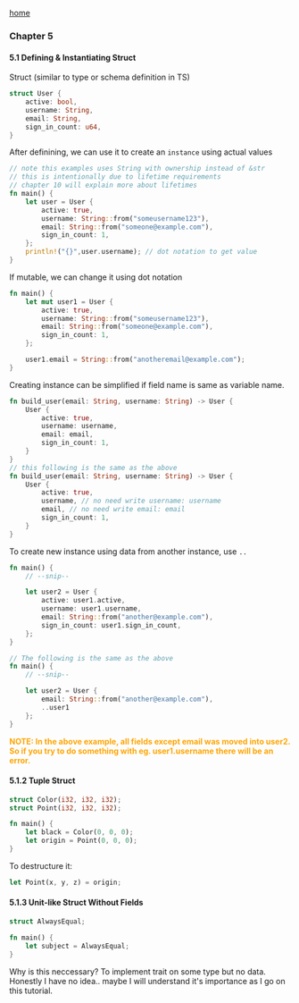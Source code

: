 [home](../README.md)
### Chapter 5
#### 5.1 Defining & Instantiating Struct
Struct (similar to type or schema definition in TS)
```rust
struct User {
    active: bool,
    username: String,
    email: String,
    sign_in_count: u64,
}
```
After definining, we can use it to create an ```instance``` using actual values
```rust
// note this examples uses String with ownership instead of &str
// this is intentionally due to lifetime requirements
// chapter 10 will explain more about lifetimes
fn main() {
    let user = User {
        active: true,
        username: String::from("someusername123"),
        email: String::from("someone@example.com"),
        sign_in_count: 1,
    };
    println!("{}",user.username); // dot notation to get value
}
```
If mutable, we can change it using dot notation
```rust
fn main() {
    let mut user1 = User {
        active: true,
        username: String::from("someusername123"),
        email: String::from("someone@example.com"),
        sign_in_count: 1,
    };

    user1.email = String::from("anotheremail@example.com");
}
```
Creating instance can be simplified if field name is same as variable name.
```rust
fn build_user(email: String, username: String) -> User {
    User {
        active: true,
        username: username,
        email: email,
        sign_in_count: 1,
    }
}
// this following is the same as the above
fn build_user(email: String, username: String) -> User {
    User {
        active: true,
        username, // no need write username: username
        email, // no need write email: email
        sign_in_count: 1,
    }
}
```

To create new instance using data from another instance, use ```..```
```rust
fn main() {
    // --snip--

    let user2 = User {
        active: user1.active,
        username: user1.username,
        email: String::from("another@example.com"),
        sign_in_count: user1.sign_in_count,
    };
}

// The following is the same as the above
fn main() {
    // --snip--

    let user2 = User {
        email: String::from("another@example.com"),
        ..user1
    };
}
```
<b style="color:orange">NOTE: In the above example, all fields except email was moved into user2. So if you try to do something with eg. user1.username there will be an error.</b>

#### 5.1.2 Tuple Struct
```rust
struct Color(i32, i32, i32);
struct Point(i32, i32, i32);

fn main() {
    let black = Color(0, 0, 0);
    let origin = Point(0, 0, 0);
}
```
To destructure it:
```rust
let Point(x, y, z) = origin;
```

#### 5.1.3 Unit-like Struct Without Fields
```rust
struct AlwaysEqual;

fn main() {
    let subject = AlwaysEqual;
}
```
Why is this neccessary? To implement trait on some type but no data. Honestly I have no idea.. maybe I will understand it's importance as I go on this tutorial.